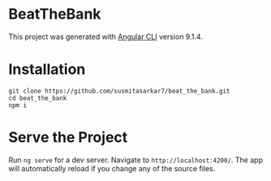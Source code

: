 # BeatTheBank

This project was generated with [Angular CLI](https://github.com/angular/angular-cli) version 9.1.4.

# Installation
```console
git clone https://github.com/susmitasarkar7/beat_the_bank.git
cd beat_the_bank
npm i

```

# Serve the Project

Run `ng serve` for a dev server. Navigate to `http://localhost:4200/`. The app will automatically reload if you change any of the source files.


